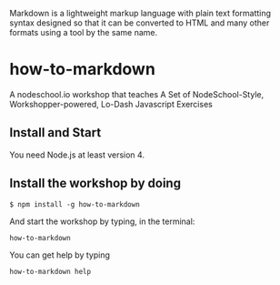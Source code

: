 Markdown is a lightweight markup language with plain text formatting syntax designed so that it can be converted to HTML and many other formats using a tool by the same name.



# how-to-markdown

A nodeschool.io workshop that teaches 
A Set of NodeSchool-Style, Workshopper-powered, Lo-Dash Javascript Exercises

## Install and Start

You need Node.js at least version 4.

## Install the workshop by doing


`$ npm install -g how-to-markdown`

And start the workshop by typing, in the terminal:

`how-to-markdown`

You can get help by typing

`how-to-markdown help`